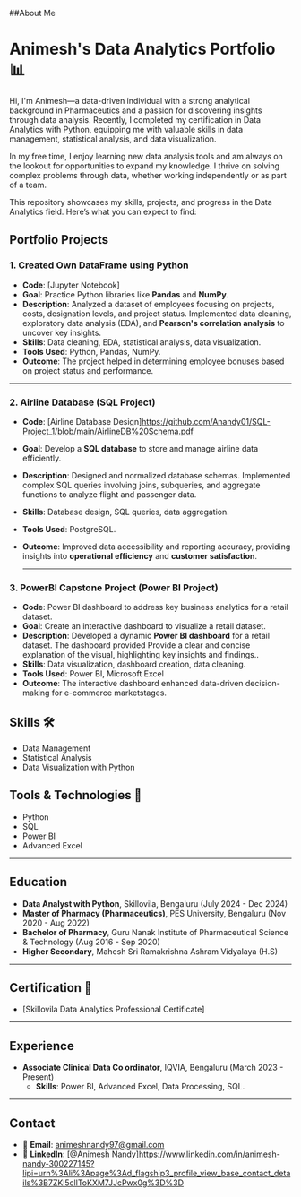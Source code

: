 ##About Me

# Animesh's Data Analytics Portfolio 📊

Hi, I'm Animesh—a data-driven individual with a strong analytical background in Pharmaceutics and a passion for discovering insights through data analysis. Recently, I completed my certification in Data Analytics with Python, equipping me with valuable skills in data management, statistical analysis, and data visualization.

In my free time, I enjoy learning new data analysis tools and am always on the lookout for opportunities to expand my knowledge. I thrive on solving complex problems through data, whether working independently or as part of a team.

This repository showcases my skills, projects, and progress in the Data Analytics field. Here’s what you can expect to find:

## **Portfolio Projects**
### **1. Created Own DataFrame using Python**
- **Code**: [Jupyter Notebook]
- **Goal**: Practice Python libraries like **Pandas** and **NumPy**.
- **Description**: Analyzed a dataset of employees focusing on projects, costs, designation levels, and project status. Implemented data cleaning, exploratory data analysis (EDA), and **Pearson's correlation analysis** to uncover key insights.
- **Skills**: Data cleaning, EDA, statistical analysis, data visualization.
- **Tools Used**: Python, Pandas, NumPy.
- **Outcome**: The project helped in determining employee bonuses based on project status and performance.

---
### **2. Airline Database (SQL Project)**
- **Code**: [Airline Database Design]https://github.com/Anandy01/SQL-Project_1/blob/main/AirlineDB%20Schema.pdf
- **Goal**: Develop a **SQL database** to store and manage airline data efficiently.
- **Description**: Designed and normalized database schemas. Implemented complex SQL queries involving joins, subqueries, and aggregate functions to analyze flight and passenger data.
- **Skills**: Database design, SQL queries, data aggregation.
- **Tools Used**: PostgreSQL.
- **Outcome**: Improved data accessibility and reporting accuracy, providing insights into **operational efficiency** and **customer satisfaction**.

  ---
### **3. PowerBI Capstone Project (Power BI Project)**
- **Code**: Power BI dashboard to address key business analytics for a retail dataset.
- **Goal**: Create an interactive dashboard to visualize a retail dataset.
- **Description**: Developed a dynamic **Power BI dashboard** for a retail dataset. The dashboard provided Provide a clear and concise explanation of the visual, highlighting key insights and findings..
- **Skills**: Data visualization, dashboard creation, data cleaning.
- **Tools Used**: Power BI, Microsoft Excel
- **Outcome**: The interactive dashboard enhanced data-driven decision-making for e-commerce marketstages.

## Skills 🛠️
- Data Management
- Statistical Analysis
- Data Visualization with Python

## Tools & Technologies 🔧
- Python
- SQL
- Power BI
- Advanced Excel

---

## **Education**
- **Data Analyst with Python**, Skillovila, Bengaluru (July 2024 - Dec 2024)
- **Master of Pharmacy (Pharmaceutics)**, PES University, Bengaluru (Nov 2020 - Aug 2022)
- **Bachelor of Pharmacy**, Guru Nanak Institute of Pharmaceutical Science & Technology (Aug 2016 - Sep 2020)
- **Higher Secondary**, Mahesh Sri Ramakrishna Ashram Vidyalaya (H.S)

---

## Certification 📜
- [Skillovila Data Analytics Professional Certificate]

---

## **Experience**
- **Associate Clinical Data Co  ordinator**, IQVIA, Bengaluru (March 2023 - Present)
  - **Skills**: Power BI, Advanced Excel, Data Processing, SQL.

---

## **Contact**
- 📧 **Email**: animeshnandy97@gmail.com
- 💼 **LinkedIn**: [@Animesh Nandy]https://www.linkedin.com/in/animesh-nandy-300227145?lipi=urn%3Ali%3Apage%3Ad_flagship3_profile_view_base_contact_details%3B7ZKl5cllToKXM7JJcPwx0g%3D%3D
